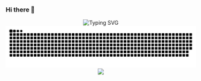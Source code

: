 ### Hi there 👋
  <!-- dynamic typing effect 动态打字效果 -->
<div align="center">
  <img src="https://readme-typing-svg.demolab.com?font=Fira+Code&pause=1000&width=435&lines=console.log(%22Hello%2C%20World%20QuKie%22);&center=true&size=24" alt="Typing SVG" />
</div>
<!-- Snake Code Contribution Map 贪吃蛇代码贡献图 -->
<picture>
  <source media="(prefers-color-scheme: dark)" srcset="https://raw.githubusercontent.com/QuKin/QuKin/output/github-contribution-grid-snake-dark.svg">
  <source media="(prefers-color-scheme: light)" srcset="https://raw.githubusercontent.com/QuKin/QuKin/output/github-contribution-grid-snake.svg">
  <img alt="github contribution grid snake animation" src="https://raw.githubusercontent.com/QuKin/QuKin/output/github-contribution-grid-snake.svg">
</picture>

<div align="center"> <img src="https://metrics.lecoq.io/QuKin?template=classic&config.timezone=Asia%2FShanghai" /> </div>
